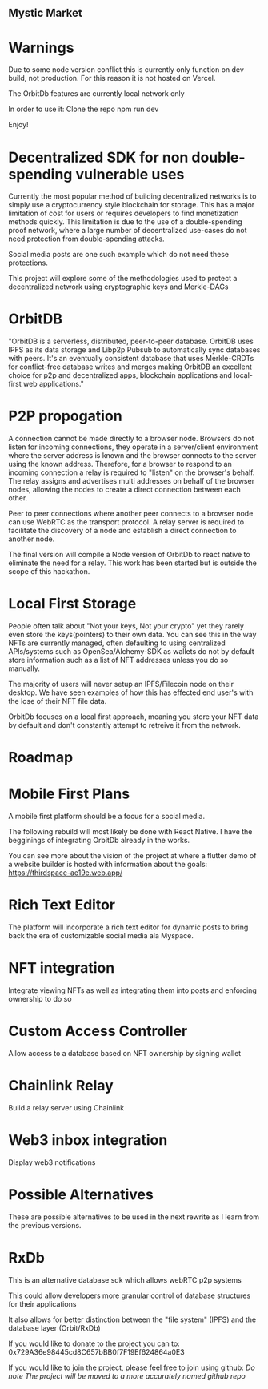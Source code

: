 ## Mystic Market

# Warnings
Due to some node version conflict this is currently only function on dev build, not production.
For this reason it is not hosted on Vercel.

The OrbitDb features are currently local network only

In order to use it:
Clone the repo
npm run dev

Enjoy!

# Decentralized SDK for non double-spending vulnerable uses
Currently the most popular method of building decentralized networks is to simply use a cryptocurrency style blockchain for storage. This has a major limitation of cost for users or requires developers to find monetization methods quickly. This limitation is due to the use of a double-spending proof network, where a large number of decentralized use-cases do not need protection from double-spending attacks.

Social media posts are one such example which do not need these protections.

This project will explore some of the methodologies used to protect a decentralized network using cryptographic keys and Merkle-DAGs


# OrbitDB
"OrbitDB is a serverless, distributed, peer-to-peer database. OrbitDB uses IPFS as its data storage and Libp2p Pubsub to automatically sync databases with peers. It's an eventually consistent database that uses Merkle-CRDTs for conflict-free database writes and merges making OrbitDB an excellent choice for p2p and decentralized apps, blockchain applications and local-first web applications."

# P2P propogation
A connection cannot be made directly to a browser node. Browsers do not listen for incoming connections, they operate in a server/client environment where the server address is known and the browser connects to the server using the known address. Therefore, for a browser to respond to an incoming connection a relay is required to "listen" on the browser's behalf. The relay assigns and advertises multi addresses on behalf of the browser nodes, allowing the nodes to create a direct connection between each other.

Peer to peer connections where another peer connects to a browser node can use WebRTC as the transport protocol. A relay server is required to facilitate the discovery of a node and establish a direct connection to another node.

The final version will compile a Node version of OrbitDb to react native to eliminate the need for a relay.
This work has been started but is outside the scope of this hackathon.

# Local First Storage
People often talk about "Not your keys, Not your crypto" yet they rarely even store the keys(pointers) to their own data. You can see this in the way NFTs are currently managed, often defaulting to using centralized APIs/systems such as OpenSea/Alchemy-SDK as wallets do not by default store information such as a list of NFT addresses unless you do so manually.

The majority of users will never setup an IPFS/Filecoin node on their desktop. We have seen examples of how this has effected end user's with the lose of their NFT file data.

OrbitDb focuses on a local first approach, meaning you store your NFT data by default and don't constantly attempt to retreive it from the network.


# Roadmap

# Mobile First Plans

A mobile first platform should be a focus for a social media.

The following rebuild will most likely be done with React Native. I have the begginings of integrating OrbitDb already in the works.

You can see more about the vision of the project at where a flutter demo of a website builder is hosted with information about the goals:
https://thirdspace-ae19e.web.app/


# Rich Text Editor
The platform will incorporate a rich text editor for dynamic posts to bring back the era of customizable social media ala Myspace.

# NFT integration
Integrate viewing NFTs as well as integrating them into posts and enforcing ownership to do so

# Custom Access Controller
Allow access to a database based on NFT ownership by signing wallet

# Chainlink Relay
Build a relay server using Chainlink

# Web3 inbox integration
Display web3 notifications

# Possible Alternatives

These are possible alternatives to be used in the next rewrite as I learn from the previous versions.

# RxDb
This is an alternative database sdk which allows webRTC p2p systems

This could allow developers more granular control of database structures for their applications

It also allows for better distinction between the "file system" (IPFS) and the database layer (Orbit/RxDb)



If you would like to donate to the project you can to: 0x729A36e98445cd8C657bBB0f7F19Ef624864a0E3

If you would like to join the project, please feel free to join using github:
*Do note*
*The project will be moved to a more accurately named github repo*